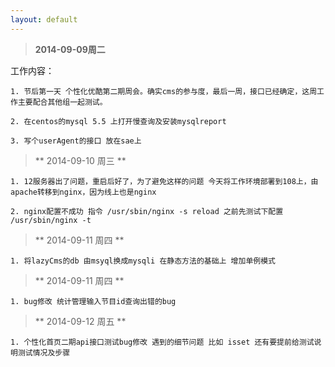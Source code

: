 ```yaml
---
layout: default
---
```


> **2014-09-09周二**

工作内容： 

	1. 节后第一天 个性化优酷第二期周会。确实cms的参与度，最后一周，接口已经确定，这周工作主要配合其他组一起测试。

	2. 在centos的mysql 5.5 上打开慢查询及安装mysqlreport

	3. 写个userAgent的接口 放在sae上

 
> ** 2014-09-10 周三 **

	1. 12服务器出了问题，重启后好了，为了避免这样的问题 今天将工作环境部署到108上，由apache转移到nginx，因为线上也是nginx

	2. nginx配置不成功 指令 /usr/sbin/nginx -s reload 之前先测试下配置 /usr/sbin/nginx -t

> ** 2014-09-11 周四 **

	1. 将lazyCms的db 由msyql换成mysqli 在静态方法的基础上 增加单例模式

> ** 2014-09-11 周四 **
	
	1. bug修改 统计管理输入节目id查询出错的bug	


> ** 2014-09-12 周五 **
	
	1. 个性化首页二期api接口测试bug修改 遇到的细节问题 比如 isset 还有要提前给测试说明测试情况及步骤